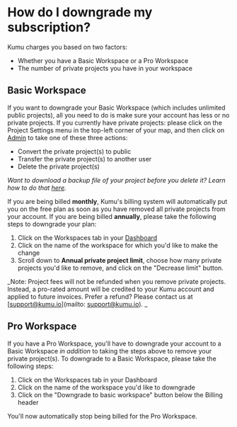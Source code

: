 # How do I downgrade my subscription?

Kumu charges you based on two factors: 

- Whether you have a Basic Workspace or a Pro Workspace
- The number of private projects you have in your workspace

## Basic Workspace
If you want to downgrade your Basic Workspace (which includes unlimited public projects), all you need to do is make sure your account has less or no private projects. If you currently have private projects: please click on the Project Settings menu in the top-left corner of your map, and then click on [Admin](/guides/project-admin.html) to take one of these three actions:

- Convert the private project(s) to public
- Transfer the private project(s) to another user
- Delete the private project(s)

_Want to download a backup file of your project before you delete it? Learn how to do that [here](https://docs.kumu.io/guides/blueprints.html?q=convert#project-backups)._

If you are being billed **monthly**, Kumu's billing system will automatically put you on the free plan as soon as you have removed all private projects from your account. If you are being billed **annually**, please take the following steps to downgrade your plan: 

1. Click on the Workspaces tab in your [Dashboard](https://kumu.io/dashboard)
2. Click on the name of the workspace for which you'd like to make the change
3. Scroll down to **Annual private project limit**, choose how many private projects you'd like to remove, and click on the "Decrease limit" button. 

_Note: Project fees will not be refunded when you remove private projects. Instead, a pro-rated amount will be credited to your Kumu account and applied to future invoices. Prefer a refund? Please contact us at [support@kumu.io](mailto: support@kumu.io). _

## Pro Workspace
If you have a Pro Workspace, you'll have to downgrade your account to a Basic Workspace _in addition_ to taking the steps above to remove your private project(s). 
To downgrade to a Basic Workspace, please take the following steps: 

1. Click on the Workspaces tab in your Dashboard
2. Click on the name of the workspace you'd like to downgrade
3. Click on the "Downgrade to basic workspace" button below the Billing header

You'll now automatically stop being billed for the Pro Workspace. 


